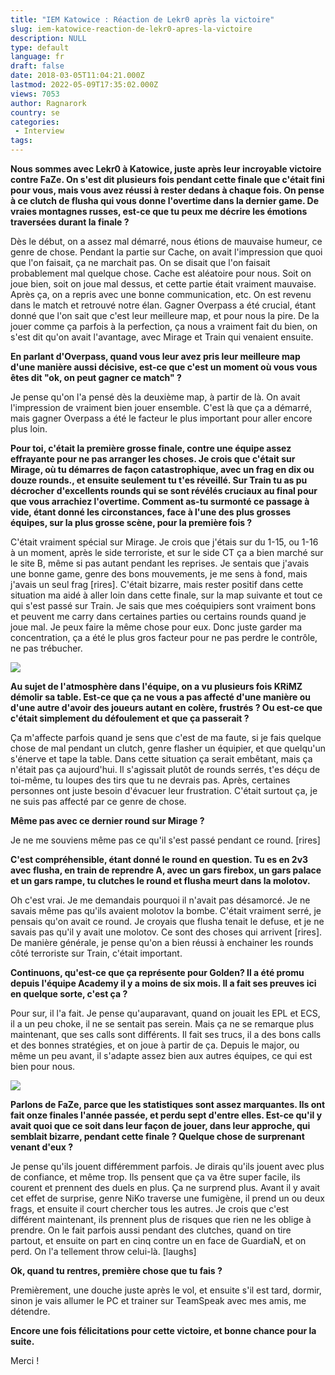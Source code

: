 ```yaml
---
title: "IEM Katowice : Réaction de Lekr0 après la victoire"
slug: iem-katowice-reaction-de-lekr0-apres-la-victoire
description: NULL
type: default
language: fr
draft: false
date: 2018-03-05T11:04:21.000Z
lastmod: 2022-05-09T17:35:02.000Z
views: 7053
author: Ragnarork
country: se
categories:
 - Interview
tags:
---
```

**Nous sommes avec Lekr0 à Katowice, juste après leur incroyable victoire contre FaZe. On s'est dit plusieurs fois pendant cette finale que c'était fini pour vous, mais vous avez réussi à rester dedans à chaque fois. On pense à ce clutch de flusha qui vous donne l'overtime dans la dernier game. De vraies montagnes russes, est-ce que tu peux me décrire les émotions traversées durant la finale ?**

Dès le début, on a assez mal démarré, nous étions de mauvaise humeur, ce genre de chose. Pendant la partie sur Cache, on avait l'impression que quoi que l'on faisait, ça ne marchait pas. On se disait que l'on faisait probablement mal quelque chose. Cache est aléatoire pour nous. Soit on joue bien, soit on joue mal dessus, et cette partie était vraiment mauvaise. Après ça, on a repris avec une bonne communication, etc. On est revenu dans le match et retrouvé notre élan. Gagner Overpass a été crucial, étant donné que l'on sait que c'est leur meilleure map, et pour nous la pire. De la jouer comme ça parfois à la perfection, ça nous a vraiment fait du bien, on s'est dit qu'on avait l'avantage, avec Mirage et Train qui venaient ensuite.

**En parlant d'Overpass, quand vous leur avez pris leur meilleure map d'une manière aussi décisive, est-ce que c'est un moment où vous vous êtes dit "ok, on peut gagner ce match" ?**

Je pense qu'on l'a pensé dès la deuxième map, à partir de là. On avait l'impression de vraiment bien jouer ensemble. C'est là que ça a démarré, mais gagner Overpass a été le facteur le plus important pour aller encore plus loin.

**Pour toi, c'était la première grosse finale, contre une équipe assez effrayante pour ne pas arranger les choses. Je crois que c'était sur Mirage, où tu démarres de façon catastrophique, avec un frag en dix ou douze rounds., et ensuite seulement tu t'es réveillé. Sur Train tu as pu décrocher d'excellents rounds qui se sont révélés cruciaux au final pour que vous arrachiez l'overtime. Comment as-tu surmonté ce passage à vide, étant donné les circonstances, face à l'une des plus grosses équipes, sur la plus grosse scène, pour la première fois ?**

C'était vraiment spécial sur Mirage. Je crois que j'étais sur du 1-15, ou 1-16 à un moment, après le side terroriste, et sur le side CT ça a bien marché sur le site B, même si pas autant pendant les reprises. Je sentais que j'avais une bonne game, genre des bons mouvements, je me sens à fond, mais j'avais un seul frag \[rires\]. C'était bizarre, mais rester positif dans cette situation ma aidé à aller loin dans cette finale, sur la map suivante et tout ce qui s'est passé sur Train. Je sais que mes coéquipiers sont vraiment bons et peuvent me carry dans certaines parties ou certains rounds quand je joue mal. Je peux faire la même chose pour eux. Donc juste garder ma concentration, ça a été le plus gros facteur pour ne pas perdre le contrôle, ne pas trébucher.

![](https://flickshot-ue.s3.eu-west-2.amazonaws.com/flickshot/picture/5a1f692cef4fc/pic.jpg)

**Au sujet de l'atmosphère dans l'équipe, on a vu plusieurs fois KRiMZ démolir sa table. Est-ce que ça ne vous a pas affecté d'une manière ou d'une autre d'avoir des joueurs autant en colère, frustrés ? Ou est-ce que c'était simplement du défoulement et que ça passerait ?**

Ça m'affecte parfois quand je sens que c'est de ma faute, si je fais quelque chose de mal pendant un clutch, genre flasher un équipier, et que quelqu'un s'énerve et tape la table. Dans cette situation ça serait embêtant, mais ça n'était pas ça aujourd'hui. Il s'agissait plutôt de rounds serrés, t'es déçu de toi-même, tu loupes des tirs que tu ne devrais pas. Après, certaines personnes ont juste besoin d'évacuer leur frustration. C'était surtout ça, je ne suis pas affecté par ce genre de chose.

**Même pas avec ce dernier round sur Mirage ?**

Je ne me souviens même pas ce qu'il s'est passé pendant ce round. \[rires\]

**C'est compréhensible, étant donné le round en question. Tu es en 2v3 avec flusha, en train de reprendre A, avec un gars firebox, un gars palace et un gars rampe, tu clutches le round et flusha meurt dans la molotov.**

Oh c'est vrai. Je me demandais pourquoi il n'avait pas désamorcé. Je ne savais même pas qu'ils avaient molotov la bombe. C'était vraiment serré, je pensais qu'on avait ce round. Je croyais que flusha tenait le defuse, et je ne savais pas qu'il y avait une molotov. Ce sont des choses qui arrivent \[rires\]. De manière générale, je pense qu'on a bien réussi à enchainer les rounds côté terroriste sur Train, c'était important.

**Continuons, qu'est-ce que ça représente pour Golden? Il a été promu depuis l'équipe Academy il y a moins de six mois. Il a fait ses preuves ici en quelque sorte, c'est ça ?**

Pour sur, il l'a fait. Je pense qu'auparavant, quand on jouait les EPL et ECS, il a un peu choke, il ne se sentait pas serein. Mais ça ne se remarque plus maintenant, que ses calls sont différents. Il fait ses trucs, il a des bons calls et des bonnes stratégies, et on joue à partir de ça. Depuis le major, ou même un peu avant, il s'adapte assez bien aux autres équipes, ce qui est bien pour nous.

![](https://flickshot-ue.s3.eu-west-2.amazonaws.com/flickshot/picture/5a1f698d55ef0/pic.jpg)

**Parlons de FaZe, parce que les statistiques sont assez marquantes. Ils ont fait onze finales l'année passée, et perdu sept d'entre elles. Est-ce qu'il y avait quoi que ce soit dans leur façon de jouer, dans leur approche, qui semblait bizarre, pendant cette finale ? Quelque chose de surprenant venant d'eux ?**

Je pense qu'ils jouent différemment parfois. Je dirais qu'ils jouent avec plus de confiance, et même trop. Ils pensent que ça va être super facile, ils courent et prennent des duels en plus. Ça ne surprend plus. Avant il y avait cet effet de surprise, genre NiKo traverse une fumigène, il prend un ou deux frags, et ensuite il court chercher tous les autres. Je crois que c'est différent maintenant, ils prennent plus de risques que rien ne les oblige à prendre. On le fait parfois aussi pendant des clutches, quand on tire partout, et ensuite on part en cinq contre un en face de GuardiaN, et on perd. On l'a tellement throw celui-là. \[laughs\]

**Ok, quand tu rentres, première chose que tu fais ?**

Premièrement, une douche juste après le vol, et ensuite s'il est tard, dormir, sinon je vais allumer le PC et trainer sur TeamSpeak avec mes amis, me détendre.

**Encore une fois félicitations pour cette victoire, et bonne chance pour la suite.**

Merci !
